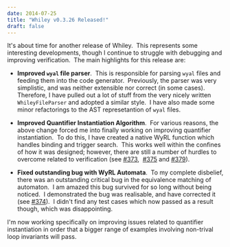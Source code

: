 ```yaml
---
date: 2014-07-25
title: "Whiley v0.3.26 Released!"
draft: false
---
```


It's about time for another release of Whiley.  This represents some interesting developments, though I continue to struggle with debugging and improving verification.  The main highlights for this release are:
   * **Improved `wyal` file parser**.  This is responsible for parsing `wyal` files and feeding them into the code generator.  Previously, the parser was very simplistic, and was neither extensible nor correct (in some cases).  Therefore, I have pulled out a lot of stuff from the very nicely written `WhileyFileParser` and adopted a similar style.  I have also made some minor refactorings to the AST represetantion of `wyal` files.

   * **Improved Quantifier Instantiation Algorithm**.  For various reasons, the above change forced me into finally working on improving quantifier instantiation.  To do this, I have created a native WyRL function which handles binding and trigger search.  This works well within the confines of how it was designed; however, there are still a number of hurdles to overcome related to verification (see [#373](https://github.com/Whiley/WhileyCompiler/issues/373),  [#375](https://github.com/Whiley/WhileyCompiler/issues/375) and [#379](https://github.com/Whiley/WhileyCompiler/issues/379)).

   * **Fixed outstanding bug with WyRL Automata**.  To my complete disbelief, there was an outstanding critical bug in the equivalence matching of automaton.  I am amazed this bug survived for so long without being noticed.  I demonstrated the bug was realisable, and have corrected it (see [#374](https://github.com/Whiley/WhileyCompiler/issues/374)).  I didn't find any test cases which now passed as a result though, which was disappointing.

I'm now working specifically on improving issues related to quantifier instantiation in order that a bigger range of examples involving non-trival loop invariants will pass.
